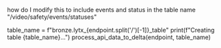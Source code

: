 how do I modify this to include events and status in the table name
"/video/safety/events/statuses"

table_name = f"bronze.lytx_{endpoint.split('/')[-1]}_table"
        print(f"Creating table {table_name}...")
        process_api_data_to_delta(endpoint, table_name)
